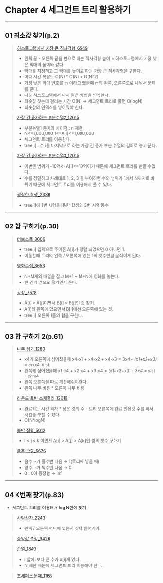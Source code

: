 # Chapter 4 세그먼트 트리 활용하기

---
## 01 최소값 찾기(p.2)

>[히스토그램에서 가장 큰 직사각형_6549](http://icpc.me/6549)
>- 왼쪽 끝 - 오른쪽 끝을 변으로 하는 직사각형 높이 = 히스토그램에서 가장 낮은 막대의 높이와 같다.
>- 막대를 지정하고 그 막대를 높이로 하는 가장 큰 직사각형을 구한다.
>- 이때 시간 복잡도 O(N) * O(N) = O(N^2)
>- 가장 낮은 막대 번호를 m 이라고 했을때 m의 왼쪽, 오른쪽으로 나눠서 문제를 푼다.
>- 나눈 히스토그램에서 다시 같은 방법을 반복한다.
>- 최솟값 찾는데 걸리는 시간 O(N) → 세그먼트 트리로 풀면 O(logN)
>- 최솟값의 인덱스를 넣어줘야 한다.

>[가장 긴 증가하는 부분수열2_12015](http://icpc.me/12015)
>- 부분수열1 문제와 차이점 : n 제한
>- N<=1,000,000 1<=A[i]<=1,000,000
>- 세그먼트 트리를 이용한다.
>- tree[i] : 수 i를 마지막으로 하는 가장 긴 증가 부분 수열의 길이로 놓고 푼다.

>[가장 긴 증가하는 부분수열3_12015](http://icpc.me/12015)
>- 이번엔 범위가 -10억<=A[i]<=10억이기 때문에 세그먼트 트리를 만들 수없다.
>- 수를 정렬하고 차례대로 1, 2, 3 을 부여하면 수의 범위가 1에서 N까지로 바뀌기 때문에 세그먼트 트리를 이용해서 풀 수 있다.

>[굉장한 학생_2336](http://icpc.me/2336)
>- tree[i]에 1번 시험을 i등한 학생의 3번 시험 등수

---
## 02 합 구하기(p.38)

>[터보소트_3006](http://icpc.me/3006)
>- tree[i] 입력으로 주어진 A[i]가 정렬 되었으면 0 아니면 1.
>- 이동할때 트리의 왼쪽 / 오른쪽에 있는 1의 갯수만큼 움직이게 된다.

>[영화수집_3653](http://icpc.me/3653)
>- N+M개의 배열을 잡고 M+1 ~ M+N에 영화를 놓는다.
>- 한 칸씩 앞으로 옮기면서 푼다.

>[공장_7578](http://icpc.me/7578)
>- A[i] < A[j]이면서 B[i] > B[j]인 것 찾기.
>- A[i]의 왼쪽에 있으면서 B[i]에선 오른쪽에 있는 것.
>- tree[i] 오른쪽 1들의 합을 구한다.

---
## 03 합 구하기 2(p.61)

>[나무 심기_1280](http://icpc.me/1280)
>- x4가 오른쪽에 심어졌을때 x4-x1 + x4-x2 + x4-x3 = 3*x4 - (x1+x2+x3) = cnt*x4-dist
>- 왼쪽에 심어졌을때 x1-x4 + x2-x4 + x3-x4 = (x1+x2+x3) - 3*x4 = dist - cnt*x4
>- 왼쪽 오른쪽을 따로 계산해줘야한다.
>- 왼쪽 나무 비용 * 오른쪽 나무 비용

>[라운드 로빈 스케줄러_12016](http://icpc.me/12016)
>- 완료되는 시간 격차 * 남은 것의 수 - 트리 오른쪽에 완료 안된것 수를 빼서 시간을 구할 수 있다.
>- O(N*logN)

>[불만 정렬_5012](http://icpc.me/5012)
>- i < j < k 이면서 A[i] > A[j] > A[k]인 쌍의 갯수 구하기

>[음주 코딩_5676](http://icpc.me/5676)
>- 음수: -가 홀수번 나옴 → 1(트리에 넣을 때)
>- 양수: -가 짝수번 나옴 → 0
>- 0 : 0이 등장함 → inf

---
## 04 K번째 찾기(p.83)
- 세그먼트 트리를 이용해서 log N만에 찾기 

>[사탕상자_2243](http://icpc.me/2243)
>- 왼쪽 / 오른쪽 어디에 있는지 찾아 들어가기.

>[중앙값 측정_9426](http://icpc.me/9426)

>[순열_1849](http://icpc.me/1849)
>- i 앞에 i보다 큰 수가 a[i]개 있다.
>- N 제한 때문에 세그먼트 트리 이용해야 한다.

>[조세퍼스 문제_1168](http://icpc.me/1168)
